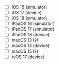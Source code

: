 - [ ] iOS 16 (simulator)
- [ ] iOS 17 (device)
- [ ] iOS 18 (simulator)
- [ ] iPadOS 16 (simulator)
- [ ] iPadOS 17 (simulator)
- [ ] iPadOS 18 (device)
- [ ] macOS 13 (?)
- [ ] macOS 14 (device)
- [ ] macOS 15 (?)
- [ ] tvOS 17 (device)
